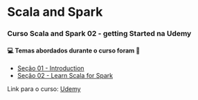 # Scala and Spark
### Curso Scala and Spark 02 - getting Started na Udemy
#### :computer: Temas abordados durante o curso foram :rocket:
- [Seção 01 - Introduction]()
- [Seção 02 - Learn Scala for Spark]()

Link para o curso: [Udemy](https://www.udemy.com/course/scala-and-spark-2-getting-started/)
